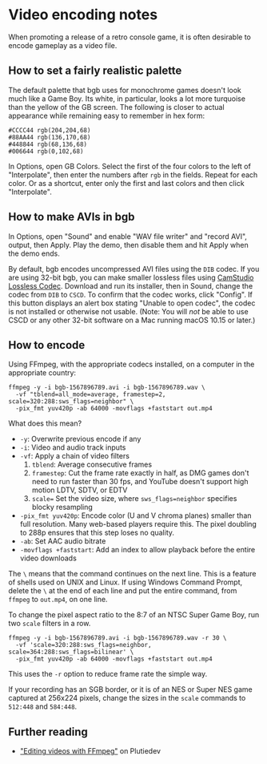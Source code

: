 Video encoding notes
====================

When promoting a release of a retro console game, it is often
desirable to encode gameplay as a video file.

How to set a fairly realistic palette
-------------------------------------

The default palette that bgb uses for monochrome games doesn't look
much like a Game Boy.  Its white, in particular, looks a lot more
turquoise than the yellow of the GB screen.  The following is closer
to actual appearance while remaining easy to remember in hex form:

    #CCCC44 rgb(204,204,68)
    #88AA44 rgb(136,170,68)
    #448844 rgb(68,136,68)
    #006644 rgb(0,102,68)

In Options, open GB Colors.  Select the first of the four colors to
the left of "Interpolate", then enter the numbers after `rgb` in the
fields.  Repeat for each color.  Or as a shortcut, enter only the
first and last colors and then click "Interpolate".

How to make AVIs in bgb
-----------------------

In Options, open "Sound" and enable "WAV file writer" and "record
AVI", output, then Apply.  Play the demo, then disable them and hit
Apply when the demo ends.

By default, bgb encodes uncompressed AVI files using the `DIB` codec.
If you are using 32-bit bgb, you can make smaller lossless files
using [CamStudio Lossless Codec].  Download and run its installer,
then in Sound, change the codec from `DIB` to `CSCD`.  To confirm
that the codec works, click "Config".  If this button displays an
alert box stating "Unable to open codec", the codec is not installed
or otherwise not usable.  (Note: You will *not* be able to use CSCD
or any other 32-bit software on a Mac running macOS 10.15 or later.)

[CamStudio Lossless Codec]: https://sourceforge.net/projects/camstudio/files/legacy/

How to encode
-------------

Using FFmpeg, with the appropriate codecs installed, on a computer
in the appropriate country:

    ffmpeg -y -i bgb-1567896789.avi -i bgb-1567896789.wav \
      -vf "tblend=all_mode=average, framestep=2, scale=320:288:sws_flags=neighbor" \
      -pix_fmt yuv420p -ab 64000 -movflags +faststart out.mp4

What does this mean?

* `-y`: Overwrite previous encode if any
* `-i`: Video and audio track inputs
* `-vf`: Apply a chain of video filters
    1. `tblend`: Average consecutive frames
    2. `framestep`: Cut the frame rate exactly in half, as DMG games
       don't need to run faster than 30 fps, and YouTube doesn't
       support high motion LDTV, SDTV, or EDTV
    3. `scale=` Set the video size, where `sws_flags=neighbor`
       specifies blocky resampling
* `-pix_fmt yuv420p`: Encode color (U and V chroma planes) smaller
  than full resolution.  Many web-based players require this.
  The pixel doubling to 288p ensures that this step loses no quality.
* `-ab`: Set AAC audio bitrate
* `-movflags +faststart`: Add an index to allow playback before the
  entire video downloads

The `\` means that the command continues on the next line.  This is a
feature of shells used on UNIX and Linux.  If using Windows Command
Prompt, delete the `\` at the end of each line and put the entire
command, from `ffmpeg` to `out.mp4`, on one line.

To change the pixel aspect ratio to the 8:7 of an NTSC Super Game
Boy, run two `scale` filters in a row.

    ffmpeg -y -i bgb-1567896789.avi -i bgb-1567896789.wav -r 30 \
      -vf 'scale=320:288:sws_flags=neighbor, scale=364:288:sws_flags=bilinear' \
      -pix_fmt yuv420p -ab 64000 -movflags +faststart out.mp4

This uses the `-r` option to reduce frame rate the simple way.

If your recording has an SGB border, or it is of an NES or Super NES
game captured at 256x224 pixels, change the sizes in the `scale`
commands to `512:448` and `584:448`.

Further reading
---------------

* ["Editing videos with FFmpeg"](https://plutiedev.com/ffmpeg) on Plutiedev
